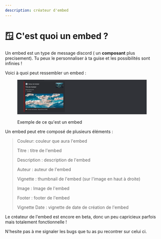 ```yaml
---
description: créateur d'embed
---
```


# 🪟 C'est quoi un embed ?

Un embed est un type de message discord ( un **composant** plus precisement). Tu peux le personnaliser à ta guise et les possibilités sont infinies !

Voici à quoi peut ressembler un embed :&#x20;

<figure><img src="../../.gitbook/assets/embed-exemple.png" alt=""><figcaption><p>Exemple de ce qu'est un embed</p></figcaption></figure>

Un embed peut etre composé de plusieurs éléments :&#x20;

> Couleur: couleur que aura l'embed
>
> Titre : titre de l'embed
>
> Description : description de l'embed
>
> Auteur : auteur de l'embed
>
> Vignette : thumbnail de l'embed (sur l'image en haut à droite)
>
> Image : Image de l'embed
>
> Footer : footer de l'embed
>
> Vignette Date : vignette de date de création de l'embed

Le créateur de l'embed est encore en beta, donc un peu capricieux parfois mais totalement fonctionnelle !

N'hesite pas à me signaler les bugs que tu as pu recontrer sur celui ci.



